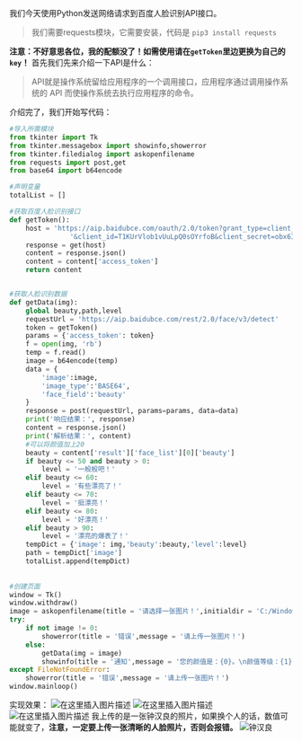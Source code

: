 我们今天使用Python发送网络请求到百度人脸识别API接口。

> 我们需要requests模块，它需要安装，代码是
> `pip3 install requests`

**注意：不好意思各位，我的配额没了！如需使用请在`getToken`里边更换为自己的`key`！**
首先我们先来介绍一下API是什么：

> API就是操作系统留给应用程序的一个调用接口，应用程序通过调用操作系统的 API 而使操作系统去执行应用程序的命令。

介绍完了，我们开始写代码：

```python
#导入所需模块
from tkinter import Tk
from tkinter.messagebox import showinfo,showerror
from tkinter.filedialog import askopenfilename
from requests import post,get
from base64 import b64encode

#声明变量
totalList = []

#获取百度人脸识别接口
def getToken():
    host = 'https://aip.baidubce.com/oauth/2.0/token?grant_type=client_credentials' \
               '&client_id=T1KUrVlob1vUuLpQ0sOYrfoB&client_secret=obx6I60FomQIHqRwlx3mp1GXTGKOkHPu'
    response = get(host)
    content = response.json()
    content = content['access_token']
    return content


#获取人脸识别数据
def getData(img):
    global beauty,path,level
    requestUrl = 'https://aip.baidubce.com/rest/2.0/face/v3/detect'
    token = getToken()
    params = {'access_token': token}
    f = open(img, 'rb')
    temp = f.read()
    image = b64encode(temp)
    data = {
        'image':image,
        'image_type':'BASE64',
        'face_field':'beauty'
    }
    response = post(requestUrl, params=params, data=data)
    print('响应结果：', response)
    content = response.json()
    print('解析结果：', content)
    #可以将颜值加上20
    beauty = content['result']['face_list'][0]['beauty']
    if beauty <= 50 and beauty > 0:
        level = '一般般吧！'
    elif beauty <= 60:
        level = '有些漂亮了！'
    elif beauty <= 70:
        level = '挺漂亮！'
    elif beauty <= 80:
        level = '好漂亮！'
    elif beauty > 90:
        level = '漂亮的爆表了！'
    tempDict = {'image': img,'beauty':beauty,'level':level}
    path = tempDict['image']
    totalList.append(tempDict)
    
    
#创建页面 
window = Tk()
window.withdraw()
image = askopenfilename(title = '请选择一张图片！',initialdir = 'C:/Windows')
try:
    if not image != 0:
        showerror(title = '错误',message = '请上传一张图片！')
    else:
        getData(img = image)
        showinfo(title = '通知',message = '您的颜值是：{0}。\n颜值等级：{1}\n您上传的图片路径是：{2}。'.format(beauty,level,path))
except FileNotFoundError:
    showerror(title = '错误',message = '请上传一张图片！')
window.mainloop()
```
实现效果：
![在这里插入图片描述](https://pic.2ge.org/cdn/?url=https://img-blog.csdnimg.cn/20200820130329430.png?x-oss-process=image/watermark,type_ZmFuZ3poZW5naGVpdGk,shadow_10,text_aHR0cHM6Ly9ibG9nLmNzZG4ubmV0L1BhbkRhb3hpMjAyMA==,size_16,color_FFFFFF,t_70#pic_center)
![在这里插入图片描述](https://pic.2ge.org/cdn/?url=https://img-blog.csdnimg.cn/20200820130405378.png?x-oss-process=image/watermark,type_ZmFuZ3poZW5naGVpdGk,shadow_10,text_aHR0cHM6Ly9ibG9nLmNzZG4ubmV0L1BhbkRhb3hpMjAyMA==,size_16,color_FFFFFF,t_70#pic_center)
![在这里插入图片描述](https://pic.2ge.org/cdn/?url=https://img-blog.csdnimg.cn/20200820130511211.png?x-oss-process=image/watermark,type_ZmFuZ3poZW5naGVpdGk,shadow_10,text_aHR0cHM6Ly9ibG9nLmNzZG4ubmV0L1BhbkRhb3hpMjAyMA==,size_16,color_FFFFFF,t_70#pic_center)
我上传的是一张钟汉良的照片，如果换个人的话，数值可能就变了，**注意，一定要上传一张清晰的人脸照片，否则会报错。**
![钟汉良](https://pic.2ge.org/cdn/?url=https://img-blog.csdnimg.cn/20200820130657725.png?x-oss-process=image/watermark,type_ZmFuZ3poZW5naGVpdGk,shadow_10,text_aHR0cHM6Ly9ibG9nLmNzZG4ubmV0L1BhbkRhb3hpMjAyMA==,size_16,color_FFFFFF,t_70#pic_center)

